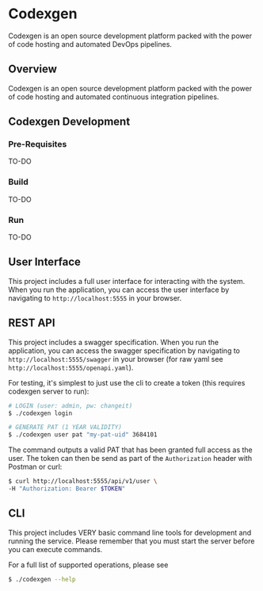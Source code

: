 # Codexgen
Codexgen is an open source development platform packed with the power of code hosting and automated DevOps pipelines.

## Overview
Codexgen is an open source development platform packed with the power of code hosting and automated continuous integration pipelines.

## Codexgen Development
### Pre-Requisites

TO-DO

### Build

TO-DO

### Run

TO-DO

## User Interface

This project includes a full user interface for interacting with the system. When you run the application, you can access the user interface by navigating to `http://localhost:5555` in your browser.

## REST API

This project includes a swagger specification. When you run the application, you can access the swagger specification by navigating to `http://localhost:5555/swagger` in your browser (for raw yaml see `http://localhost:5555/openapi.yaml`).


For testing, it's simplest to just use the cli to create a token (this requires codexgen server to run):
```bash
# LOGIN (user: admin, pw: changeit)
$ ./codexgen login

# GENERATE PAT (1 YEAR VALIDITY)
$ ./codexgen user pat "my-pat-uid" 3684101
```

The command outputs a valid PAT that has been granted full access as the user.
The token can then be send as part of the `Authorization` header with Postman or curl:

```bash
$ curl http://localhost:5555/api/v1/user \
-H "Authorization: Bearer $TOKEN"
```


## CLI
This project includes VERY basic command line tools for development and running the service. Please remember that you must start the server before you can execute commands.

For a full list of supported operations, please see
```bash
$ ./codexgen --help
```
